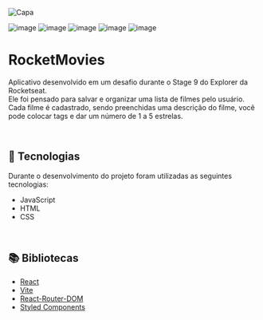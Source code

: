 ![Capa](https://user-images.githubusercontent.com/62303172/194365136-bbf03c40-ce9c-4e93-8ba1-d800554b1f14.png)

![image](https://user-images.githubusercontent.com/103382295/229241939-bc8e9ba2-4b48-4564-86ee-601f5fef464a.png)
![image](https://user-images.githubusercontent.com/103382295/229241980-1824a0a5-22c0-47a5-acb7-b262c58a65c7.png)
![image](https://user-images.githubusercontent.com/103382295/229242045-af19119b-a561-483f-a0fe-e282d13f1da4.png)
![image](https://user-images.githubusercontent.com/103382295/229242090-dac854cf-ad2e-4dc1-97b3-94f43a2cb794.png)
![image](https://user-images.githubusercontent.com/103382295/229242113-a3f4ab7d-b6df-4787-9724-5bd1c09073ca.png)







# RocketMovies
Aplicativo desenvolvido em um desafio durante o Stage 9 do Explorer da Rocketseat. <br>
Ele foi pensado para salvar e organizar uma lista de filmes pelo usuário. <br> Cada filme é cadastrado, sendo preenchidas uma descrição do filme, você pode colocar tags e dar um número de 1 a 5 estrelas.

<br>

## 🚀 Tecnologias
Durante o desenvolvimento do projeto foram utilizadas as seguintes tecnologias:
* JavaScript
* HTML
* CSS

<br>

## 📚 Bibliotecas
* [React](https://pt-br.reactjs.org/)
* [Vite](https://vitejs.dev/)
* [React-Router-DOM](https://reactrouter.com/en/main)
* [Styled Components](https://styled-components.com/)



<br>
